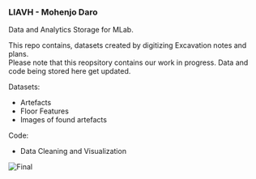 ### LIAVH - Mohenjo Daro
Data and Analytics Storage for MLab.  

This repo contains, datasets created by digitizing Excavation notes and plans.  
Please note that this reopsitory contains our work in progress. Data and code being stored here get updated.


Datasets:
* Artefacts
* Floor Features
* Images of found artefacts

Code:
* Data Cleaning and Visualization  

![Final](https://raw.githubusercontent.com/PrattSAVI/LIAVH/master/img/Cover.JPG)
